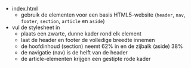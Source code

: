 * index.html
  * gebruik de elementen voor een basis HTML5-website (`header`, `nav`, `footer`, `section`, `article` en `aside`)
* vul de stylesheet in
  * plaats een zwarte, dunne kader rond elk element
  * laat de header en footer de volledige breedte innemen
  * de hoofdinhoud (section) neemt 62% in en de zijbalk (aside) 38%
  * de navigatie (nav) is de helft van de header
  * de article-elementen krijgen een gestipte rode kader
